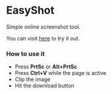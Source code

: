 EasyShot
========

Simple online screenshot tool.

You can visit [here](http://surunzi.github.io/EasyShot/) to try it out.

### How to use it

- Press **PrtSc** or **Alt+PrtSc**
- Press **Ctrl+V** while the page is active
- Clip the image
- Hit the download button